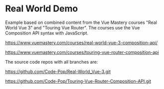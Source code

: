 # Real World Demo
Example based on combined content from the Vue Mastery courses "Real World Vue 3" and "Touring Vue Router".
The courses use the Vue Composition API syntax with JavaScript.

https://www.vuemastery.com/courses/real-world-vue-3-composition-api/

https://www.vuemastery.com/courses/touring-vue-router-composition-api


The source code repos with all branches are:

https://github.com/Code-Pop/Real-World_Vue-3.git

https://github.com/Code-Pop/Touring-Vue-Router-Composition-API.git
